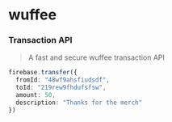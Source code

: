 # wuffee

### Transaction API
> A fast and secure wuffee transaction API

```typescript
firebase.transfer({
  fromId: "48wf9ahsfiudsdf",
  toId: "219rew9fhdufsfsw",
  amount: 50,
  description: "Thanks for the merch"
})
```
